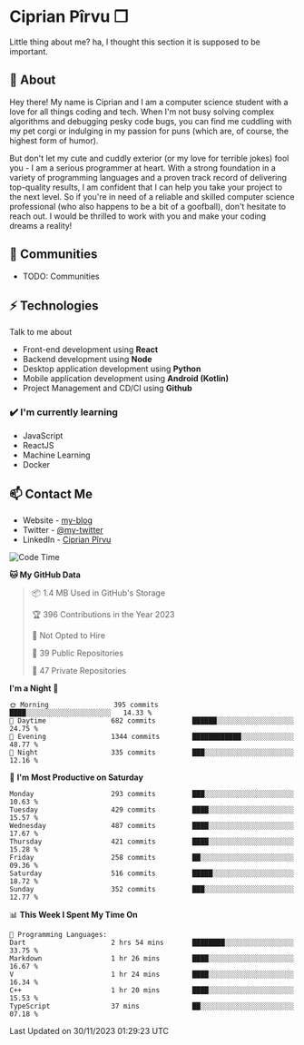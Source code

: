 # Ciprian Pîrvu ❐

Little thing about me? ha, I thought this section it is supposed to be important.

## 🧐 About

Hey there! My name is Ciprian and I am a computer science student with a love for all things coding and tech. When I'm not busy solving complex algorithms and debugging pesky code bugs, you can find me cuddling with my pet corgi or indulging in my passion for puns (which are, of course, the highest form of humor).

But don't let my cute and cuddly exterior (or my love for terrible jokes) fool you - I am a serious programmer at heart. With a strong foundation in a variety of programming languages and a proven track record of delivering top-quality results, I am confident that I can help you take your project to the next level. So if you're in need of a reliable and skilled computer science professional (who also happens to be a bit of a goofball), don't hesitate to reach out. I would be thrilled to work with you and make your coding dreams a reality!

## 👯 Communities

-   TODO: Communities

## ⚡ Technologies

Talk to me about

-   Front-end development using **React**
-   Backend development using **Node**
-   Desktop application development using **Python**
-   Mobile application development using **Android (Kotlin)**
-   Project Management and CD/CI using **Github**

### ✔️ I'm currently learning

-   JavaScript
-   ReactJS
-   Machine Learning
-   Docker

## 📫 Contact Me

-   Website - [my-blog]()
-   Twitter - [@my-twitter]()
-   LinkedIn - [Ciprian Pîrvu](https://www.linkedin.com/in/p%C3%AErvu-ciprian-cristian-4415991b1/)

<!--START_SECTION:waka-->
![Code Time](http://img.shields.io/badge/Code%20Time-1%2C840%20hrs%2012%20mins-blue)

**🐱 My GitHub Data** 

> 📦 1.4 MB Used in GitHub's Storage 
 > 
> 🏆 396 Contributions in the Year 2023
 > 
> 🚫 Not Opted to Hire
 > 
> 📜 39 Public Repositories 
 > 
> 🔑 47 Private Repositories 
 > 
**I'm a Night 🦉** 

```text
🌞 Morning                395 commits         ████░░░░░░░░░░░░░░░░░░░░░   14.33 % 
🌆 Daytime                682 commits         ██████░░░░░░░░░░░░░░░░░░░   24.75 % 
🌃 Evening                1344 commits        ████████████░░░░░░░░░░░░░   48.77 % 
🌙 Night                  335 commits         ███░░░░░░░░░░░░░░░░░░░░░░   12.16 % 
```
📅 **I'm Most Productive on Saturday** 

```text
Monday                   293 commits         ███░░░░░░░░░░░░░░░░░░░░░░   10.63 % 
Tuesday                  429 commits         ████░░░░░░░░░░░░░░░░░░░░░   15.57 % 
Wednesday                487 commits         ████░░░░░░░░░░░░░░░░░░░░░   17.67 % 
Thursday                 421 commits         ████░░░░░░░░░░░░░░░░░░░░░   15.28 % 
Friday                   258 commits         ██░░░░░░░░░░░░░░░░░░░░░░░   09.36 % 
Saturday                 516 commits         █████░░░░░░░░░░░░░░░░░░░░   18.72 % 
Sunday                   352 commits         ███░░░░░░░░░░░░░░░░░░░░░░   12.77 % 
```


📊 **This Week I Spent My Time On** 

```text
💬 Programming Languages: 
Dart                     2 hrs 54 mins       ████████░░░░░░░░░░░░░░░░░   33.75 % 
Markdown                 1 hr 26 mins        ████░░░░░░░░░░░░░░░░░░░░░   16.67 % 
V                        1 hr 24 mins        ████░░░░░░░░░░░░░░░░░░░░░   16.34 % 
C++                      1 hr 20 mins        ████░░░░░░░░░░░░░░░░░░░░░   15.53 % 
TypeScript               37 mins             ██░░░░░░░░░░░░░░░░░░░░░░░   07.18 % 
```


 Last Updated on 30/11/2023 01:29:23 UTC
<!--END_SECTION:waka-->
